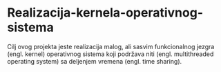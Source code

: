 # Realizacija-kernela-operativnog-sistema
Cilj ovog projekta jeste realizacija malog, ali sasvim funkcionalnog jezgra (engl. kernel) operativnog sistema koji podržava niti (engl. multithreaded operating system) sa deljenjem vremena (engl. time sharing).
